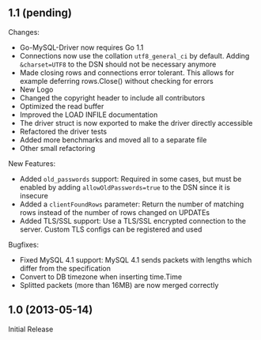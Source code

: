 ## 1.1 (pending)

Changes:

  - Go-MySQL-Driver now requires Go 1.1
  - Connections now use the collation `utf8_general_ci` by default. Adding `&charset=UTF8` to the DSN should not be necessary anymore
  - Made closing rows and connections error tolerant. This allows for example deferring rows.Close() without checking for errors
  - New Logo
  - Changed the copyright header to include all contributors
  - Optimized the read buffer
  - Improved the LOAD INFILE documentation
  - The driver struct is now exported to make the driver directly accessible
  - Refactored the driver tests
  - Added more benchmarks and moved all to a separate file
  - Other small refactoring

New Features:

  - Added `old_passwords` support: Required in some cases, but must be enabled by adding `allowOldPasswords=true` to the DSN since it is insecure
  - Added a `clientFoundRows` parameter: Return the number of matching rows instead of the number of rows changed on UPDATEs
  - Added TLS/SSL support: Use a TLS/SSL encrypted connection to the server. Custom TLS configs can be registered and used

Bugfixes:

  - Fixed MySQL 4.1 support: MySQL 4.1 sends packets with lengths which differ from the specification
  - Convert to DB timezone when inserting time.Time
  - Splitted packets (more than 16MB) are now merged correctly


## 1.0 (2013-05-14)

Initial Release
